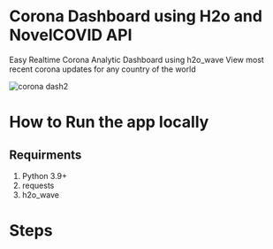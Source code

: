 # Corona Dashboard using H2o and NovelCOVID API

Easy Realtime Corona Analytic Dashboard using h2o_wave 
View most recent corona updates for any country of the world

![corona dash2](https://user-images.githubusercontent.com/42380130/129351308-b2806810-c91f-4b19-89b7-095e6f193d55.PNG)

# How to Run the app locally

## Requirments

1. Python 3.9+ 
2. requests 
3. h2o_wave

# Steps




